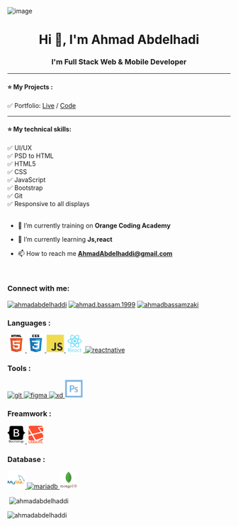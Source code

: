 
![image](https://user-images.githubusercontent.com/127291163/230748817-58372678-a2a3-4b1a-96d1-14259bc0b4b1.png)



<h1 align="center">Hi 👋, I'm Ahmad Abdelhadi</h1>
<h3 align="center">I'm Full Stack Web & Mobile Developer</h3>
<hr>


<h4 align="left">⭐ My Projects :</h4>
✅  Portfolio: <a href="https://ahmadabdelhaddi.github.io/Portfolio-Website/">Live</a> / <a href="https://github.com/ahmadabdelhaddi/Portfolio-Website">Code</a> <br>



<hr>
<h4 align="left">⭐ My technical skills:</h4>
✅ UI/UX <br>
✅ PSD to HTML <br>
✅ HTML5 <br>
✅ CSS <br> 
✅ JavaScript <br>
✅ Bootstrap <br>
✅ Git <br>
✅ Responsive to all displays <br>
 <br>



- 🔭 I’m currently training on **Orange Coding Academy**

- 🌱 I’m currently learning **Js,react**

- 📫 How to reach me **AhmadAbdelhaddi@gmail.com**
 <br>
 
<!--  acccccccccccccccccccccccccccccccccccccounts -->
 
<h3 align="left">Connect with me:</h3>
<p align="left">
<a href="https://linkedin.com/in/ahmadabdelhaddi" target="blank"><img align="center" src="https://raw.githubusercontent.com/rahuldkjain/github-profile-readme-generator/master/src/images/icons/Social/linked-in-alt.svg" alt="ahmadabdelhaddi" height="30" width="40" /></a>
<a href="https://instagram.com/ahmad.bassam.1999" target="blank"><img align="center" src="https://raw.githubusercontent.com/rahuldkjain/github-profile-readme-generator/master/src/images/icons/Social/instagram.svg" alt="ahmad.bassam.1999" height="30" width="40" /></a>
<a href="https://www.behance.net/ahmadbassamzaki" target="blank"><img align="center" src="https://raw.githubusercontent.com/rahuldkjain/github-profile-readme-generator/master/src/images/icons/Social/behance.svg" alt="ahmadbassamzaki" height="30" width="40" /></a>
</p>

<h3 align="left">Languages :</h3>
<p> <a href="https://www.w3.org/html/" target="_blank" rel="noreferrer"> <img src="https://raw.githubusercontent.com/devicons/devicon/master/icons/html5/html5-original-wordmark.svg" alt="html5" width="40" height="40"/> </a>
 <a href="https://www.w3schools.com/css/" target="_blank" rel="noreferrer"> <img src="https://raw.githubusercontent.com/devicons/devicon/master/icons/css3/css3-original-wordmark.svg" alt="css3" width="40" height="40"/> </a>
   <a href="https://developer.mozilla.org/en-US/docs/Web/JavaScript" target="_blank" rel="noreferrer"> <img src="https://raw.githubusercontent.com/devicons/devicon/master/icons/javascript/javascript-original.svg" alt="javascript" width="40" height="40"/> </a>
<a href="https://reactjs.org/" target="_blank" rel="noreferrer"> <img src="https://raw.githubusercontent.com/devicons/devicon/master/icons/react/react-original-wordmark.svg" alt="react" width="40" height="40"/> </a> 
<a href="https://reactnative.dev/" target="_blank" rel="noreferrer"> <img src="https://reactnative.dev/img/header_logo.svg" alt="reactnative" width="40" height="40"/> </a> 
</p>

<h3 align="left">Tools :</h3>
 <p> <a href="https://git-scm.com/" target="_blank" rel="noreferrer"> <img src="https://www.vectorlogo.zone/logos/git-scm/git-scm-icon.svg" alt="git" width="40" height="40"/> </a>
 <a href="https://www.figma.com/" target="_blank" rel="noreferrer"> <img src="https://www.vectorlogo.zone/logos/figma/figma-icon.svg" alt="figma" width="40" height="40"/> </a>
 <a href="https://www.adobe.com/products/xd.html" target="_blank" rel="noreferrer"> <img src="https://cdn.worldvectorlogo.com/logos/adobe-xd.svg" alt="xd" width="40" height="40"/> </a>
  <a href="https://www.photoshop.com/en" target="_blank" rel="noreferrer"> <img src="https://raw.githubusercontent.com/devicons/devicon/master/icons/photoshop/photoshop-line.svg" alt="photoshop" width="40" height="40"/> </a>
</p>
 
 
<h3 align="left">Freamwork :</h3>
<p> <a href="https://getbootstrap.com" target="_blank" rel="noreferrer"> <img src="https://raw.githubusercontent.com/devicons/devicon/master/icons/bootstrap/bootstrap-plain-wordmark.svg" alt="bootstrap" width="40" height="40"/> </a>  <a href="https://laravel.com/" target="_blank" rel="noreferrer"> <img src="https://raw.githubusercontent.com/devicons/devicon/master/icons/laravel/laravel-plain-wordmark.svg" alt="laravel" width="40" height="40"/> </a>
</p>



<h3 align="left">Database :</h3>
<p> <a href="https://www.mysql.com/" target="_blank" rel="noreferrer"> <img src="https://raw.githubusercontent.com/devicons/devicon/master/icons/mysql/mysql-original-wordmark.svg" alt="mysql" width="40" height="40"/> </a>  <a href="https://mariadb.org/" target="_blank" rel="noreferrer"> <img src="https://www.vectorlogo.zone/logos/mariadb/mariadb-icon.svg" alt="mariadb" width="40" height="40"/> </a> <a href="https://www.mongodb.com/" target="_blank" rel="noreferrer"> <img src="https://raw.githubusercontent.com/devicons/devicon/master/icons/mongodb/mongodb-original-wordmark.svg" alt="mongodb" width="40" height="40"/> </a> </p>







<p>&nbsp;<img align="center" src="https://github-readme-stats.vercel.app/api?username=ahmadabdelhaddi&show_icons=true&locale=en" alt="ahmadabdelhaddi" /></p>

<p><img align="center" src="https://github-readme-streak-stats.herokuapp.com/?user=ahmadabdelhaddi&" alt="ahmadabdelhaddi" /></p>

